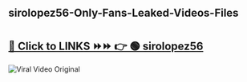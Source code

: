 
 ## sirolopez56-Only-Fans-Leaked-Videos-Files

# <h2><a href="https://mediaupload.pro?sirolopez56">🔗 Click to LINKS ⏩⏩ 👉 🟢 sirolopez56 </a></h2>

<a href="https://mediaupload.pro?sirolopez56" rel="nofollow" data-target="animated-image.originalLink"><img src="https://i.ibb.co.com/xMMVF88/686577567.gif" alt="Viral Video Original" style="max-width: 100%; display: inline-block;" data-target="animated-image.originalImage"></a>